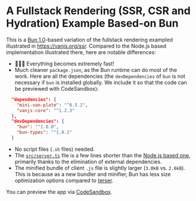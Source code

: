 # A Fullstack Rendering (SSR, CSR and Hydration) Example Based-on Bun

This is a [Bun 1.0](https://bun.sh/blog/bun-v1.0)-based variation of the fullstack rendering exampled illustrated in https://vanjs.org/ssr. Compared to the Node.js based implementation illustrated there, here are notable differences:

* 🚀🚀🚀 Everything becomes extremely fast!
* Much cleaner `package.json`, as the Bun runtime can do most of the work. Here are all the dependencies (the `devDependencies` of `bun` is not necessary if `bun` is installed globally. We include it so that the code can be previewed with CodeSandbox):

```json
  "dependencies": {
    "mini-van-plate": "^0.5.2",
    "vanjs-core": "^1.2.3"
  },
  "devDependencies": {
    "bun": "^1.0.0",
    "bun-types": "^1.0.1"
  }
```

* No script files (`.sh` files) needed.
* The [`src/server.ts`](https://github.com/vanjs-org/van/blob/main/bun-examples/hydration/src/server.ts) file is a few lines shorter than the [Node.js based one](https://github.com/vanjs-org/vanjs-org.github.io/blob/master/hydration-example/src/server.ts), primarily thanks to the elimination of external dependencies.
* The minified bundle of client `.js` file is slightly larger (`3.0kB` vs. `2.6kB`). This is because as a new bundler and minifier, Bun has less size optimization options compared to [terser](https://terser.org/).

You can preview the app via [CodeSandbox](https://codesandbox.io/p/sandbox/github/vanjs-org/van/tree/main/bun-examples/hydration?file=%2Fsrc%2Fserver.ts%3A1%2C1).
